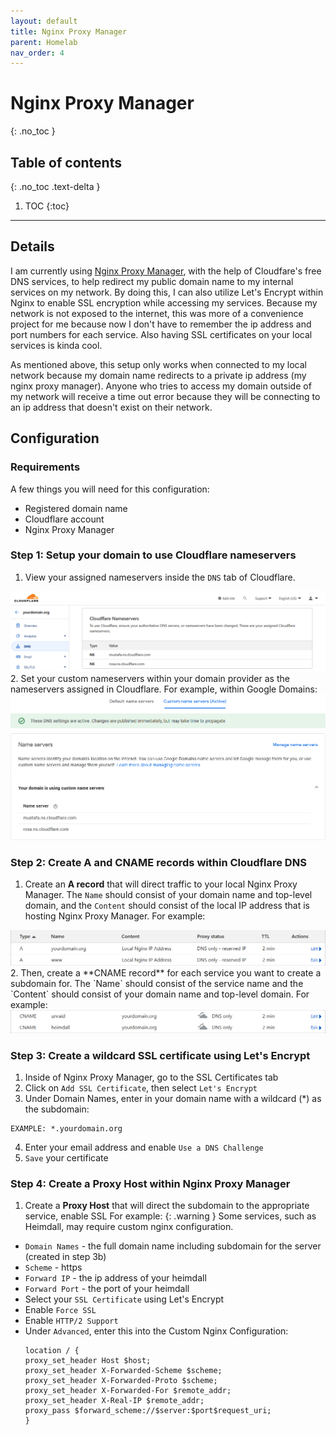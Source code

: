 ```yaml
---
layout: default
title: Nginx Proxy Manager
parent: Homelab
nav_order: 4
---
```


# Nginx Proxy Manager
{: .no_toc }

## Table of contents
{: .no_toc .text-delta }

1. TOC
{:toc}

---

## Details

I am currently using [Nginx Proxy Manager](https://nginxproxymanager.com/guide/), with the help of Cloudfare's free DNS services, to help redirect my public domain name to my internal services on my network. By doing this, I can also utilize Let's Encrypt within Nginx to enable SSL encryption while accessing my services. Because my network is not exposed to the internet, this was more of a convenience project for me because now I don't have to remember the ip address and port numbers for each service. Also having SSL certificates on your local services is kinda cool.

As mentioned above, this setup only works when connected to my local network because my domain name redirects to a private ip address (my nginx proxy manager). Anyone who tries to access my domain outside of my network will receive a time out error because they will be connecting to an ip address that doesn't exist on their network. 

## Configuration

### Requirements

A few things you will need for this configuration:
- Registered domain name
- Cloudflare account
- Nginx Proxy Manager

### Step 1: Setup your domain to use Cloudflare nameservers
1. View your assigned nameservers inside the `DNS` tab of Cloudflare.
  <img src="/assets/images/nginx_cloudflarenameservers.png" alt="Cloudflare Nameservers">
2. Set your custom nameservers within your domain provider as the nameservers assigned in Cloudflare. For example, within Google Domains:
  <img src="/assets/images/nginx_googlenameservers.png" alt="Google Domain Nameservers">

### Step 2: Create A and CNAME records within Cloudflare DNS
1. Create an **A record** that will direct traffic to your local Nginx Proxy Manager. The `Name` should consist of your domain name and top-level domain, and the `Content` should consist of the local IP address that is hosting Nginx Proxy Manager. For example:
  <img src="/assets/images/nginx_arecords.png" alt="Cloudflare A Records">
2. Then, create a **CNAME record** for each service you want to create a subdomain for. The `Name` should consist of the service name and the `Content` should consist of your domain name and top-level domain. For example:
  <img src="/assets/images/nginx_cnamerecords.png" alt="Cloudflare CNAME Records">

### Step 3: Create a wildcard SSL certificate using Let's Encrypt
1. Inside of Nginx Proxy Manager, go to the SSL Certificates tab
2. Click on `Add SSL Certificate`, then select `Let's Encrypt`
3. Under Domain Names, enter in your domain name with a wildcard (*) as the subdomain:
  ```
  EXAMPLE: *.yourdomain.org
  ```
4. Enter your email address and enable `Use a DNS Challenge`
5. `Save` your certificate

### Step 4: Create a Proxy Host within Nginx Proxy Manager
1. Create a **Proxy Host** that will direct the subdomain to the appropriate service, enable SSL   For example:
{: .warning }
Some services, such as Heimdall, may require custom nginx configuration.
  - `Domain Names` - the full domain name including subdomain for the server (created in step 3b)
  - `Scheme` - https
  - `Forward IP` - the ip address of your heimdall
  - `Forward Port` - the port of your heimdall
  - Select your `SSL Certificate` using Let's Encrypt
  - Enable `Force SSL`
  - Enable `HTTP/2 Support`
  - Under `Advanced`, enter this into the Custom Nginx Configuration:
    ```
    location / {
    proxy_set_header Host $host;
    proxy_set_header X-Forwarded-Scheme $scheme;
    proxy_set_header X-Forwarded-Proto $scheme;
    proxy_set_header X-Forwarded-For $remote_addr;
    proxy_set_header X-Real-IP $remote_addr;
    proxy_pass $forward_scheme://$server:$port$request_uri;
    }
    ```